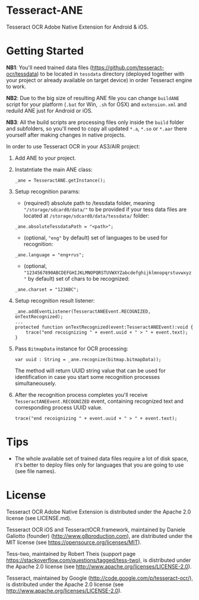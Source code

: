 # Tesseract-ANE
Tesseract OCR Adobe Native Extension for Android &amp; iOS.

Getting Started
=================
**NB1**: You'll need trained data files (https://github.com/tesseract-ocr/tessdata) to be located in `tessdata` directory (deployed together with your project or already available on target device) in order Tesseract engine to work.

**NB2**: Due to the big size of resulting ANE file you can change `buildANE` script for your platform (`.bat` for Win, `.sh` for OSX) and `extension.xml` and reduild ANE just for Android or iOS.

**NB3**: All the build scripts are processing files only inside the `build` folder and subfolders, so you'll need to copy all updated `*.a`, `*.so` or `*.aar` there yourself after making changes in native projects.

In order to use Tesseract OCR in your AS3/AIR project:

1. Add ANE to your project.

2. Instatntiate the main ANE class:

    ```
    _ane = TesseractANE.getInstance();
    ```
	
3. Setup recognition params:

    - (required!) absolute path to /tessdata folder, meaning `"/storage/sdcard0/data/"` to be provided if your tess data files are located at `/storage/sdcard0/data/tessdata/` folder:
    
    ```
    _ane.absoluteTessdataPath = "<path>"; 
    ```

    - (optional, `"eng"` by default) set of languages to be used for recognition:
        
    ```
    _ane.language = "eng+rus";
    ```

    - (optional, `"1234567890ABCDEFGHIJKLMNOPQRSTUVWXYZabcdefghijklmnopqrstuvwxyz"` by default) set of chars to be recognized:
        
    ```
    _ane.charset = "123ABC";
    ```

4. Setup recognition result listener:

    ```
    _ane.addEventListener(TesseractANEEvent.RECOGNIZED, onTextRecognized);
    ...
    protected function onTextRecognized(event:TesseractANEEvent):void {
        trace("end recoignizing " + event.uuid + " > " + event.text);
    }
    ```
	
5. Pass `BitmapData` instance for OCR processing:

    ```
    var uuid : String = _ane.recognize(bitmap.bitmapData));
    ```
	
   The method will return UUID string value that can be used for identification in case you start some recognition processes simultaneousely.
	
6. After the recognition process completes you'll receive `TesseractANEEvent.RECOGNIZED` event, containing recognized text and corresponding process UUID value.

    ```
    trace("end recoignizing " + event.uuid + " > " + event.text);
    ```
	
Tips
=================
* The whole available set of trained data files require a lot of disk space, it's better to deploy files only for languages that you are going to use (see file names).


License
=================

Tesseract OCR Adobe Native Extension is distributed under the Apache 2.0 license (see LICENSE.md).

Tesseract OCR iOS and TesseractOCR.framework, maintained by Daniele Galiotto (founder) (http://www.g8production.com), are distributed under the MIT license (see 
https://opensource.org/licenses/MIT).

Tess-two, maintained by Robert Theis (support page https://stackoverflow.com/questions/tagged/tess-two), is
distributed under the Apache 2.0 license (see 
http://www.apache.org/licenses/LICENSE-2.0).

Tesseract, maintained by Google (http://code.google.com/p/tesseract-ocr/), is
distributed under the Apache 2.0 license (see 
http://www.apache.org/licenses/LICENSE-2.0).
